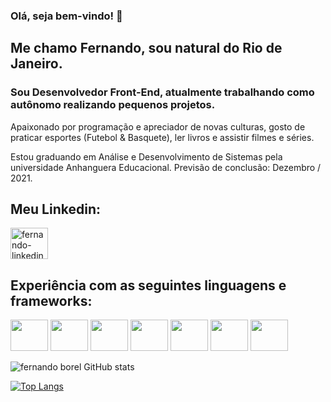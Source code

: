 ### Olá, seja bem-vindo! 👋

## Me chamo Fernando, sou natural do Rio de Janeiro.

### Sou Desenvolvedor Front-End, atualmente trabalhando como autônomo realizando pequenos projetos.

Apaixonado por programação e apreciador de novas culturas, gosto de praticar esportes (Futebol & Basquete), ler livros e assistir filmes e séries.

Estou graduando em Análise e Desenvolvimento de Sistemas pela universidade Anhanguera Educacional.
Previsão de conclusão: Dezembro / 2021.

## Meu Linkedin:
<a href="https://www.linkedin.com/in/fernando-borel-devfer/" target="_blank">
  <img align="center" alt="fernando-linkedin" height="50" width="60" src="https://cdn.jsdelivr.net/gh/devicons/devicon/icons/linkedin/linkedin-original.svg"/>
</a>
  

## Experiência com as seguintes linguagens e frameworks: 
<img src="https://cdn.jsdelivr.net/gh/devicons/devicon/icons/react/react-original-wordmark.svg" height="50" width="60"></img>
<img src="https://cdn.jsdelivr.net/gh/devicons/devicon/icons/typescript/typescript-original.svg" height="50" width="60"></img>
<img src="https://cdn.jsdelivr.net/gh/devicons/devicon/icons/html5/html5-original-wordmark.svg" height="50" width="60"></img>
<img src="https://cdn.jsdelivr.net/gh/devicons/devicon/icons/css3/css3-original-wordmark.svg" height="50" width="60"></img>
<img src="https://cdn.jsdelivr.net/gh/devicons/devicon/icons/javascript/javascript-original.svg" height="50" width="60"></img>
<img src="https://cdn.jsdelivr.net/gh/devicons/devicon/icons/sass/sass-original.svg" height="50" width="60"></img>
<img src="https://cdn.jsdelivr.net/gh/devicons/devicon/icons/bootstrap/bootstrap-plain-wordmark.svg" height="50" width="60"></img>

![fernando borel GitHub stats](https://github-readme-stats.vercel.app/api?username=fernandoborel&show_icons=true&theme=chartreuse-dark)


[![Top Langs](https://github-readme-stats.vercel.app/api/top-langs/?username=fernandoborel)](https://github.com/fernandoborel/github-readme-stats)

<!--
**fernandoborel/fernandoborel** is a ✨ _special_ ✨ repository because its `README.md` (this file) appears on your GitHub profile.

Here are some ideas to get you started:

- 🔭 I’m currently working on ...
- 🌱 I’m currently learning ...
- 👯 I’m looking to collaborate on ...
- 🤔 I’m looking for help with ...
- 💬 Ask me about ...
- 📫 How to reach me: ...
- 😄 Pronouns: ...
- ⚡ Fun fact: ...
-->
